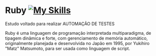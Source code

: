 # Ruby [![My Skills](https://skillicons.dev/icons?i=ruby, )](https://skillicons.dev) 

Estudo voltado para realizar AUTOMAÇÃO DE TESTES

Ruby é uma linguagem de programação interpretada multiparadigma, de tipagem dinâmica e forte, com gerenciamento de memória automático, originalmente planejada e desenvolvida no Japão em 1995, por Yukihiro "Matz" Matsumoto, para ser usada como linguagem de script.

 
